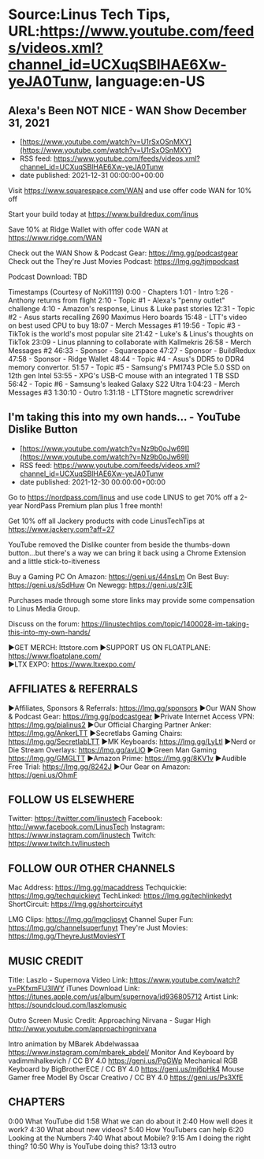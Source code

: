 # Source:Linus Tech Tips, URL:https://www.youtube.com/feeds/videos.xml?channel_id=UCXuqSBlHAE6Xw-yeJA0Tunw, language:en-US

## Alexa's Been NOT NICE - WAN Show December 31, 2021
 - [https://www.youtube.com/watch?v=U1rSxOSnMXY](https://www.youtube.com/watch?v=U1rSxOSnMXY)
 - RSS feed: https://www.youtube.com/feeds/videos.xml?channel_id=UCXuqSBlHAE6Xw-yeJA0Tunw
 - date published: 2021-12-31 00:00:00+00:00

Visit https://www.squarespace.com/WAN and use offer code WAN for 10% off

Start your build today at https://www.buildredux.com/linus

Save 10% at Ridge Wallet with offer code WAN at https://www.ridge.com/WAN

Check out the WAN Show & Podcast Gear: https://lmg.gg/podcastgear
Check out the They're Just Movies Podcast: https://lmg.gg/tjmpodcast

Podcast Download: TBD

Timestamps (Courtesy of NoKi1119)
0:00 - Chapters
1:01 - Intro
1:26 - Anthony returns from flight
2:10 - Topic #1 - Alexa's "penny outlet" challenge
4:10 - Amazon's response, Linus & Luke past stories
12:31 - Topic #2 - Asus starts recalling Z690 Maximus Hero boards
15:48 - LTT's video on best used CPU to buy
18:07 - Merch Messages #1
19:56 - Topic #3 - TikTok is the world's most popular site
21:42 - Luke's & Linus's thoughts on TikTok
23:09 - Linus planning to collaborate with Kallmekris
26:58 - Merch Messages #2
46:33 - Sponsor - Squarespace
47:27 - Sponsor - BuildRedux
47:58 - Sponsor - Ridge Wallet
48:44 - Topic #4 - Asus's DDR5 to DDR4 memory convertor.
51:57 - Topic #5 - Samsung's PM1743 PCIe 5.0 SSD on 12th gen Intel
53:55 - XPG's USB-C mouse with an integrated 1 TB SSD
56:42 - Topic #6 - Samsung's leaked Galaxy S22 Ultra
1:04:23 - Merch Messages #3
1:30:10 - Outro
1:31:18 - LTTStore magnetic screwdriver

## I'm taking this into my own hands... - YouTube Dislike Button
 - [https://www.youtube.com/watch?v=Nz9b0oJw69I](https://www.youtube.com/watch?v=Nz9b0oJw69I)
 - RSS feed: https://www.youtube.com/feeds/videos.xml?channel_id=UCXuqSBlHAE6Xw-yeJA0Tunw
 - date published: 2021-12-30 00:00:00+00:00

Go to https://nordpass.com/linus and use code LINUS to get 70% off a 2-year NordPass Premium plan plus 1 free month!

Get 10% off all Jackery products with code LinusTechTips at https://www.jackery.com?aff=27

YouTube removed the Dislike counter from beside the thumbs-down button...but there's a way we can bring it back using a Chrome Extension and a little stick-to-itiveness

Buy a Gaming PC
On Amazon: https://geni.us/44nsLm
On Best Buy: https://geni.us/s5dHuw
On Newegg: https://geni.us/z3IE

Purchases made through some store links may provide some compensation to Linus Media Group.

Discuss on the forum: https://linustechtips.com/topic/1400028-im-taking-this-into-my-own-hands/

►GET MERCH: lttstore.com
►SUPPORT US ON FLOATPLANE: https://www.floatplane.com/  
►LTX EXPO: https://www.ltxexpo.com/   

AFFILIATES & REFERRALS
---------------------------------------------------
►Affiliates, Sponsors & Referrals: https://lmg.gg/sponsors
►Our WAN Show & Podcast Gear: https://lmg.gg/podcastgear
►Private Internet Access VPN: https://lmg.gg/pialinus2
►Our Official Charging Partner Anker: https://lmg.gg/AnkerLTT
►Secretlabs Gaming Chairs: https://lmg.gg/SecretlabLTT
►MK Keyboards: https://lmg.gg/LyLtl
►Nerd or Die Stream Overlays: https://lmg.gg/avLlO
►Green Man Gaming https://lmg.gg/GMGLTT
►Amazon Prime: https://lmg.gg/8KV1v
►Audible Free Trial: https://lmg.gg/8242J
►Our Gear on Amazon: https://geni.us/OhmF

FOLLOW US ELSEWHERE
---------------------------------------------------  
Twitter: https://twitter.com/linustech
Facebook: http://www.facebook.com/LinusTech
Instagram: https://www.instagram.com/linustech
Twitch: https://www.twitch.tv/linustech

FOLLOW OUR OTHER CHANNELS
---------------------------------------------------  
Mac Address: https://lmg.gg/macaddress
Techquickie: https://lmg.gg/techquickieyt
TechLinked: https://lmg.gg/techlinkedyt
ShortCircuit: https://lmg.gg/shortcircuityt

LMG Clips: https://lmg.gg/lmgclipsyt
Channel Super Fun: https://lmg.gg/channelsuperfunyt
They're Just Movies: https://lmg.gg/TheyreJustMoviesYT

MUSIC CREDIT
---------------------------------------------------  
Title: Laszlo - Supernova
Video Link: https://www.youtube.com/watch?v=PKfxmFU3lWY
iTunes Download Link: https://itunes.apple.com/us/album/supernova/id936805712
Artist Link: https://soundcloud.com/laszlomusic

Outro Screen Music Credit: Approaching Nirvana - Sugar High http://www.youtube.com/approachingnirvana

Intro animation by MBarek Abdelwassaa https://www.instagram.com/mbarek_abdel/
Monitor And Keyboard by vadimmihalkevich / CC BY 4.0  https://geni.us/PgGWp
Mechanical RGB Keyboard by BigBrotherECE / CC BY 4.0 https://geni.us/mj6pHk4
Mouse Gamer free Model By Oscar Creativo / CC BY 4.0 https://geni.us/Ps3XfE

CHAPTERS
---------------------------------------------------  
0:00 What YouTube did
1:58 What we can do about it
2:40 How well does it work?
4:30 What about new videos?
5:40 How YouTubers can help
6:20 Looking at the Numbers
7:40 What about Mobile?
9:15 Am I doing the right thing?
10:50 Why is YouTube doing this?
13:13 outro

